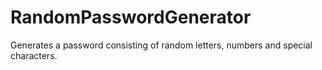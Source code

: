 # RandomPasswordGenerator
Generates a password consisting of random letters, numbers and special characters.
